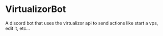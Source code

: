 # VirtualizorBot
A discord bot that uses the virtualizor api to send actions like start a vps, edit it, etc...
